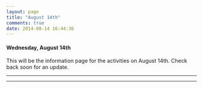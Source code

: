 ```yaml
---
layout: page
title: "August 14th"
comments: true
date: 2014-08-14 16:44:36
---
```


#### Wednesday, August 14th

This will be the information page for the activities on August 14th.  Check back soon for an update.

-----------------------------------------------
-----------------------------------------------

